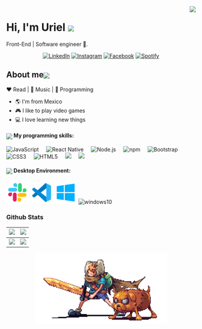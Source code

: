 <img align="right" src="https://media.giphy.com/media/H4DgojtuLT7slMWiq2/giphy.gif">


# Hi, I'm Uriel <img align="center" src="https://media.giphy.com/media/H7r5XcQccQvlXPwUOR/giphy.gif" width="100">
Front-End | Software engineer :robot:.
<div align="center">
<a href="https://www.linkedin.com/in/no%C3%A9-uriel-alvarado-ram%C3%ADrez-4a8ab3252/" target="_blank"><img src="https://img.shields.io/badge/LinkedIn-%230077B5.svg?&style=flat-square&logo=linkedin&logoColor=white" alt="LinkedIn"></a>
<a href="https://www.instagram.com/urialv08_/?hl=es-la" target="_blank"><img src="https://img.shields.io/badge/Instagram-%23E4405F.svg?&style=flat-square&logo=instagram&logoColor=white" alt="Instagram"></a>
<a href="https://www.facebook.com/UrielAR08/" target="_blank"><img src="https://img.shields.io/badge/Facebook-%231877F2.svg?&style=flat-square&logo=facebook&logoColor=white" alt="Facebook"></a>
<a href="https://open.spotify.com/user/31x7ifb7s46ldfmx6yu5lfzhnoci?si=0cc8c374a5e548a8" target="_blank"><img src="https://img.shields.io/badge/Spotify-%231ED760.svg?&style=flat-square&logo=spotify&logoColor=white" alt="Spotify"></a>
</div>

## About me<img align="center" src="https://media.giphy.com/media/1fhj2FW0661V3Nb2Me/giphy.gif" width="50"> 

:heart: Read | :black_heart: Music | :blue_heart: Programming

- :earth_americas: I'm from Mexico
- :video_game: I like to play video games
- :computer: I love learning new things


#### <img align="center" src="https://media.giphy.com/media/QssGEmpkyEOhBCb7e1/giphy.gif" width="25">  My programming skills:

![JavaScript](https://img.icons8.com/color/48/000000/javascript.png) &nbsp;&nbsp;&nbsp;
![React Native](https://img.icons8.com/color/48/000000/react-native.png) &nbsp;&nbsp;&nbsp;
![Node.js](https://img.icons8.com/color/48/000000/nodejs.png) &nbsp;&nbsp;&nbsp;
![npm](https://img.icons8.com/color/48/000000/npm.png) &nbsp;&nbsp;&nbsp;
![Bootstrap](https://img.icons8.com/color/48/000000/bootstrap.png) &nbsp;&nbsp;&nbsp;
![CSS3](https://img.icons8.com/color/48/000000/css3.png) &nbsp;&nbsp;&nbsp;
![HTML5](https://img.icons8.com/color/48/000000/html-5.png) &nbsp;&nbsp;&nbsp;
<img src="https://laravel.com/img/logomark.min.svg" width="5%"> &nbsp;&nbsp;&nbsp;
<img src="https://upload.wikimedia.org/wikipedia/commons/thumb/2/27/PHP-logo.svg/2560px-PHP-logo.svg.png" width="6%"> &nbsp;&nbsp;&nbsp;


#### <img align="center" src="https://media.giphy.com/media/QssGEmpkyEOhBCb7e1/giphy.gif" width="25">  Desktop Environment:
<p align="left">
  <img style="margin: auto;" src="https://raw.githubusercontent.com/sachinverma53121/sachinverma53121/master/icons/slack.png" alt=slack width="60" height="60"/>
  <img style="margin: auto;" src="https://raw.githubusercontent.com/sachinverma53121/sachinverma53121/master/icons/vsc.png" alt=vs width="60" height="60"/>
  <img style="margin: auto;" src="https://raw.githubusercontent.com/sachinverma53121/sachinverma53121/master/icons/win10.png" alt=windows10 width="60" height="60"/>
  <img style="margin: auto;" src="https://upload.wikimedia.org/wikipedia/commons/thumb/a/ae/Github-desktop-logo-symbol.svg/1024px-Github-desktop-logo-symbol.svg.png" alt=windows10 width="60" height="60"/>
</p>

### Github Stats

|![][gh-stats-widget] | ![][streak-widget]                  |
| :-----------------: | :---------------------------------: |
|![][mul-widget]      | [![][spotify-widget]][spotify-link] |

[spotify-link]: https://open.spotify.com/track/48Zzcl2ifQpsVu1PHwnqKy
[gh-stats-widget]: https://github-readme-stats-git-masterrstaa-rickstaa.vercel.app/api?username=UrielAlv08&count_private=true&theme=radical&show_icons=1&utm_source=23b26
[streak-widget]: https://github-readme-streak-stats.herokuapp.com?user=UrielAlv08&theme=radical&card_width=360&date_format=d.m.y&utm_source=h2b3m26
[mul-widget]: https://github-readme-stats-git-masterrstaa-rickstaa.vercel.app/api/top-langs/?username=UrielAlv08&layout=compact&card_width=417&show_icons=true&show_icons=true&theme=radical&utm_source=23bm26
[spotify-widget]: https://spotify-recently-played-readme.vercel.app/api?user=31x7ifb7s46ldfmx6yu5lfzhnoci&count=2

<p align="center">
  <img src="https://github.com/selimdoyranli/selimdoyranli/blob/master/preview.gif" width="350" />
</p>
